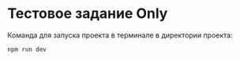 # Тестовое задание Only

<p>Команда для запуска проекта в терминале в директории проекта:</p>
<code>npm run dev</code>
